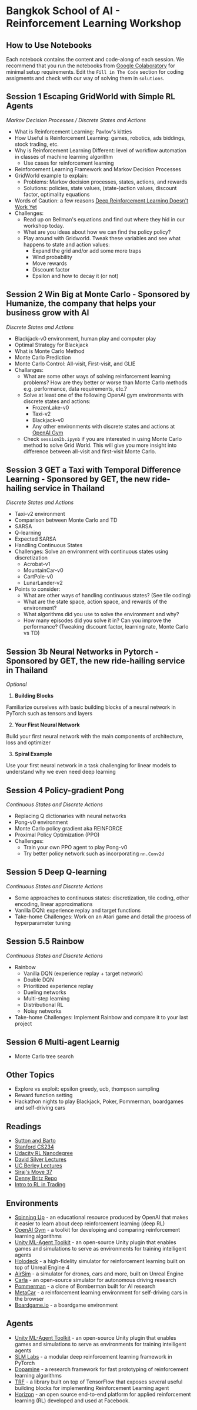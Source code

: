 # Bangkok School of AI - Reinforcement Learning Workshop

## How to Use Notebooks

Each notebook contains the content and code-along of each session. We recommend that you run the notebooks from [Google Colaboratory](https://colab.research.google.com/) for minimal setup requirements. Edit the `Fill in The Code` section for coding assigments and check with our way of solving them in `solutions`.

## Session 1 Escaping GridWorld with Simple RL Agents
*Markov Decision Processes / Discrete States and Actions*
* What is Reinforcement Learning: Pavlov's kitties
* How Useful is Reinforcement Learning: games, robotics, ads biddings, stock trading, etc.
* Why is Reinforcement Learning Different: level of workflow automation in classes of machine learning algorithm
    * Use cases for reinforcement learning 
* Reinforcement Learning Framework and Markov Decision Processes
* GridWorld example to explain:
    * Problems: Markov decision processes, states, actions, and rewards
    * Solutions: policies, state values, (state-)action values, discount factor, optimality equations
* Words of Caution: a few reasons [Deep Reinforcement Learning Doesn't Work Yet](https://www.alexirpan.com/2018/02/14/rl-hard.html)
* Challenges:
    * Read up on Bellman's equations and find out where they hid in our workshop today.
    * What are you ideas about how we can find the policy policy?
    * Play around with Gridworld. Tweak these variables and see what happens to state and action values:
        * Expand the grid and/or add some more traps
        * Wind probability
        * Move rewards
        * Discount factor
        * Epsilon and how to decay it (or not)

## Session 2 Win Big at Monte Carlo - Sponsored by Humanize, the company that helps your business grow with AI
*Discrete States and Actions*
* Blackjack-v0 environment, human play and computer play
* Optimal Strategy for Blackjack
* What is Monte Carlo Method
* Monte Carlo Prediction
* Monte Carlo Control: All-visit, First-visit, and GLIE
* Challanges:
    * What are some other ways of solving reinforcement learning problems? How are they better or worse than Monte Carlo methods e.g. performance, data requirements, etc.?
    * Solve at least one of the following OpenAI gym environments with discrete states and actions:
        * FrozenLake-v0
        * Taxi-v2
        * Blackjack-v0
        * Any other environments with discrete states and actions at [OpenAI Gym](https://github.com/openai/gym/wiki/Table-of-environments)
    * Check `session2b.ipynb` if you are interested in using Monte Carlo method to solve Grid World. This will give you more insight into difference between all-visit and first-visit Monte Carlo.

## Session 3 GET a Taxi with Temporal Difference Learning - Sponsored by GET, the new ride-hailing service in Thailand
*Discrete States and Actions*
* Taxi-v2 environment
* Comparison between Monte Carlo and TD
* SARSA
* Q-learning
* Expected SARSA
* Handling Continuous States
* Challenges: Solve an environment with continuous states using discretization
    * Acrobat-v1
    * MountainCar-v0
    * CartPole-v0
    * LunarLander-v2
* Points to consider:
    * What are other ways of handling continuous states? (See tile coding)
    * What are the state space, action space, and rewards of the environment?
    * What algorithms did you use to solve the environment and why?
    * How many episodes did you solve it in? Can you improve the performance? (Tweaking discount factor, learning rate, Monte Carlo vs TD)
    
## Session 3b Neural Networks in Pytorch - Sponsored by GET, the new ride-hailing service in Thailand
*Optional*
1. **Building Blocks** 

Familiarize ourselves with basic building blocks of a neural network in PyTorch such as tensors and layers

2. **Your First Neural Network**

Build your first neural network with the main components of architecture, loss and optimizer

3. **Spiral Example** 

Use your first neural network in a task challenging for linear models to understand why we even need deep learning

## Session 4 Policy-gradient Pong
*Continuous States and Discrete Actions*
* Replacing Q dictionaries with neural networks
* Pong-v0 environment
* Monte Carlo policy gradient aka REINFORCE
* Proximal Policy Optimization (PPO)
* Challenges: 
   * Train your own PPO agent to play Pong-v0
   * Try better policy network such as incorporating `nn.Conv2d`

## Session 5 Deep Q-learning
*Continuous States and Discrete Actions*
* Some approaches to continuous states: discretization, tile coding, other encoding, linear approximations
* Vanilla DQN: experience replay and target functions
* Take-home Challenges: Work on an Atari game and detail the process of hyperparameter tuning

## Session 5.5 Rainbow
*Continuous States and Discrete Actions*
* Rainbow
    * Vanilla DQN (experience replay + target network)
    * Double DQN
    * Prioritized experience replay
    * Dueling networks
    * Multi-step learning
    * Distributional RL
    * Noisy networks
* Take-home Challenges: Implement Rainbow and compare it to your last project

## Session 6 Multi-agent Learnig
* Monte Carlo tree search

## Other Topics
* Explore vs exploit: epsilon greedy, ucb, thompson sampling
* Reward function setting
* Hackathon nights to play Blackjack, Poker, Pommerman, boardgames and self-driving cars

## Readings
* [Sutton and Barto](http://incompleteideas.net/book/the-book-2nd.html)
* [Stanford CS234](https://web.stanford.edu/class/cs234/index.html)
* [Udacity RL Nanodegree](https://github.com/udacity/deep-reinforcement-learning)
* [David Silver Lectures](https://github.com/dalmia/David-Silver-Reinforcement-learning)
* [UC Berley Lectures](http://rail.eecs.berkeley.edu/deeprlcourse/)
* [Siraj's Move 37](https://www.theschool.ai/courses/move-37-course/)
* [Denny Britz Repo](https://github.com/dennybritz/reinforcement-learning/)
* [Intro to RL in Trading](http://www.wildml.com/2018/02/introduction-to-learning-to-trade-with-reinforcement-learning/)

## Environments
* [Spinning Up](https://github.com/openai/spinningup) - an educational resource produced by OpenAI that makes it easier to learn about deep reinforcement learning (deep RL)
* [OpenAI Gym](https://github.com/openai/gym) - a toolkit for developing and comparing reinforcement learning algorithms
* [Unity ML-Agent Toolkit](https://github.com/Unity-Technologies/ml-agents) - an open-source Unity plugin that enables games and simulations to serve as environments for training intelligent agents
* [Holodeck](https://github.com/byu-pccl/holodeck) - a high-fidelity simulator for reinforcement learning built on top of Unreal Engine 4
* [AirSim](https://github.com/Microsoft/AirSim) - a simulator for drones, cars and more, built on Unreal Engine
* [Carla](https://github.com/carla-simulator/carla) - an open-source simulator for autonomous driving research
* [Pommerman](https://github.com/suphoff/pommerman) - a clone of Bomberman built for AI research
* [MetaCar](https://github.com/thibo73800/metacar) - a reinforcement learning environment for self-driving cars in the browser
* [Boardgame.io](https://github.com/google/boardgame.io) - a boardgame environment

## Agents
* [Unity ML-Agent Toolkit](https://github.com/Unity-Technologies/ml-agents) - an open-source Unity plugin that enables games and simulations to serve as environments for training intelligent agents
* [SLM Labs](https://github.com/kengz/SLM-Lab) - a modular deep reinforcement learning framework in PyTorch
* [Dopamine](https://github.com/google/dopamine) - a research framework for fast prototyping of reinforcement learning algorithms
* [TRF](https://github.com/deepmind/trfl/) - a library built on top of TensorFlow that exposes several useful building blocks for implementing Reinforcement Learning agent
* [Horizon](https://github.com/facebookresearch/Horizon) - an open source end-to-end platform for applied reinforcement learning (RL) developed and used at Facebook. 

